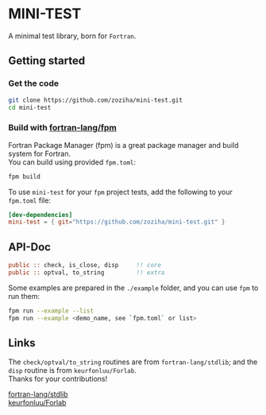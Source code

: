 # MINI-TEST

A minimal test library, born for `Fortran`.

## Getting started

### Get the code

```sh
git clone https://github.com/zoziha/mini-test.git
cd mini-test
```

### Build with [fortran-lang/fpm](https://github.com/fortran-lang/fpm)

Fortran Package Manager (fpm) is a great package manager and build system for Fortran.   
You can build using provided `fpm.toml`:
```sh
fpm build
```

To use `mini-test` for your `fpm` project tests, add the following to your `fpm.toml` file:
```toml
[dev-dependencies]
mini-test = { git="https://github.com/zoziha/mini-test.git" }
```

## API-Doc

```fortran
public :: check, is_close, disp     !! core
public :: optval, to_string         !! extra
```

Some examples are prepared in the `./example` folder, and you can use `fpm` to run them:
```sh
fpm run --example --list
fpm run --example <demo_name, see `fpm.toml` or list>
```

## Links

The `check/optval/to_string` routines are from `fortran-lang/stdlib`; and the `disp` routine is from `keurfonluu/Forlab`.  
Thanks for your contributions!

[fortran-lang/stdlib](https://github.com/fortran-lang/stdlib)  
[keurfonluu/Forlab](https://github.com/keurfonluu/Forlab)